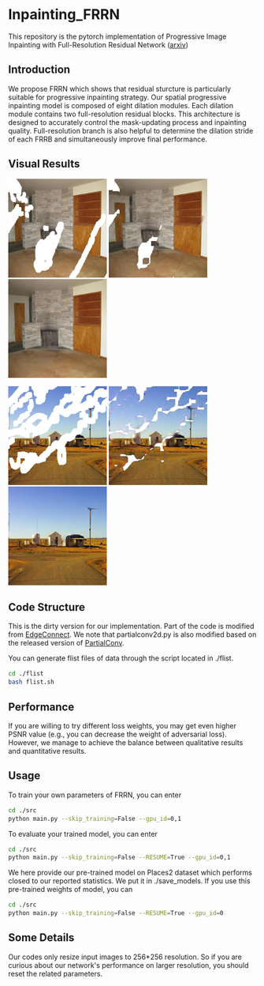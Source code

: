 # Inpainting_FRRN
This repository is the pytorch implementation of Progressive Image Inpainting with Full-Resolution Residual Network ([arxiv](https://arxiv.org/abs/1907.10478))

## Introduction
We propose FRRN which shows that residual sturcture is particularly suitable for progressive inpainting strategy. Our spatial progressive inpainting model is composed of eight dilation modules. Each dilation module contains two full-resolution residual blocks. This architecture is designed to accurately control the mask-updating process and inpainting quality. Full-resolution branch is also helpful to determine the dilation stride of each FRRB and simultaneously improve final performance.

## Visual Results
<p float="left">
    <img src="examples/ex_damaged1.png" width="200"/>
    <img src="examples/ex_mid1.png" width="200"/>
    <img src="examples/ex_final1.png" width="200"/>
</p>
<p float="left">
    <img src="examples/ex_damaged2.png" width="200"/>
    <img src="examples/ex_mid2.png" width="200"/>
    <img src="examples/ex_final2.png" width="200"/>
</p>

## Code Structure
This is the dirty version for our implementation. Part of the code is modified from [EdgeConnect](https://github.com/knazeri/edge-connect). We note that partialconv2d.py is also modified based on the released version of [PartialConv](https://github.com/NVIDIA/partialconv).

You can generate flist files of data through the script located in ./flist.
```bash
cd ./flist
bash flist.sh
```

## Performance
If you are willing to try different loss weights, you may get even higher PSNR value (e.g., you can decrease the weight of adversarial loss). However, we manage to achieve the balance between qualitative results and quantitative results. 

## Usage
To train your own parameters of FRRN, you can enter
```bash
cd ./src
python main.py --skip_training=False --gpu_id=0,1
```

To evaluate your trained model, you can enter
```bash
cd ./src
python main.py --skip_training=False --RESUME=True --gpu_id=0,1
```

We here provide our pre-trained model on Places2 dataset which performs closed to our reported statistics. We put it in ./save_models.
If you use this pre-trained weights of model, you can 
```bash
cd ./src
python main.py --skip_training=False --RESUME=True --gpu_id=0
```


## Some Details
Our codes only resize input images to 256*256 resolution. So if you are curious about our network's performance on larger resolution, you should reset the related parameters.